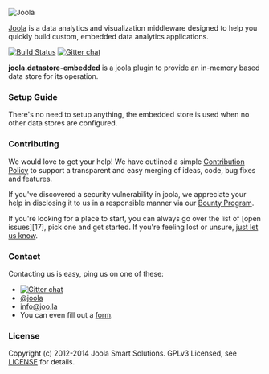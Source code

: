 ![Joola](http://i.imgur.com/PrqIYX7.png)

[Joola][22] is a data analytics and visualization middleware designed to help you quickly build custom, embedded data analytics applications.

[![Build Status][3]][4] [![Gitter chat](https://badges.gitter.im/joola/joola.png)](https://gitter.im/joola)

**joola.datastore-embedded** is a joola plugin to provide an in-memory based data store for its operation.

### Setup Guide

There's no need to setup anything, the embedded store is used when no other data stores are configured.

### Contributing
We would love to get your help! We have outlined a simple [Contribution Policy][18] to support a transparent and easy merging
of ideas, code, bug fixes and features.

If you've discovered a security vulnerability in joola, we appreciate your help in disclosing it to us in a responsible manner via our [Bounty Program](https://hackerone.com/joola-io).

If you're looking for a place to start, you can always go over the list of [open issues][17], pick one and get started.
If you're feeling lost or unsure, [just let us know](#Contact).

### Contact
Contacting us is easy, ping us on one of these:

- [![Gitter chat](https://badges.gitter.im/joola/joola.png)](https://gitter.im/joola)
- [@joola][19]
- [info@joo.la][20]
- You can even fill out a [form][21].

### License
Copyright (c) 2012-2014 Joola Smart Solutions. GPLv3 Licensed, see [LICENSE][24] for details.


[1]: https://coveralls.io/repos/joola/joola.datastore-embedded/badge.png?branch=develop
[2]: https://coveralls.io/r/joola/joola.datastore-embedded?branch=develop
[3]: https://travis-ci.org/joola/joola.datastore-embedded.png?branch=develop
[4]: https://travis-ci.org/joola/joola.datastore-embedded?branch=develop
[14]: https://github.com/joola/joola
[15]: http://nodejs.org
[16]: http://serverfault.com/
[18]: https://github.com/joola/joola/blob/master/CONTRIBUTING.md
[19]: http://twitter.com/getjoola
[20]: mailto://info@joo.la
[21]: http://joo.la/#contact
[22]: http://joola/
[24]: https://github.com/joola/joola/blob/master/LICENSE.md

[architecture-doc]: https://github.com/joola/joola/wiki/Technical-architecture
[talk-to-us]: https://github.com/joola/joola/wiki/Talk-to-us

[about-image]: https://raw.github.com/joola/joola/develop/docs/images/about.png
[techdocs-image]: https://raw.github.com/joola/joola/develop/docs/images/techdocs.png
[setup-image]: https://raw.github.com/joola/joola/develop/docs/images/setup.png
[api-docs-image]: https://raw.github.com/joola/joola/develop/docs/images/roadmap.png
[contributing-image]: https://raw.github.com/joola/joola/develop/docs/images/contributing.png

[about]: https://github.com/joola/joola/wiki/joola-overview
[techdocs]: https://github.com/joola/joola/wiki/Technical-documentation
[setup]: https://github.com/joola/joola/wiki/Setting-up-joola
[api-docs]: http://docs.joola.apiary.io/
[contributing]: https://github.com/joola/joola/wiki/Contributing
